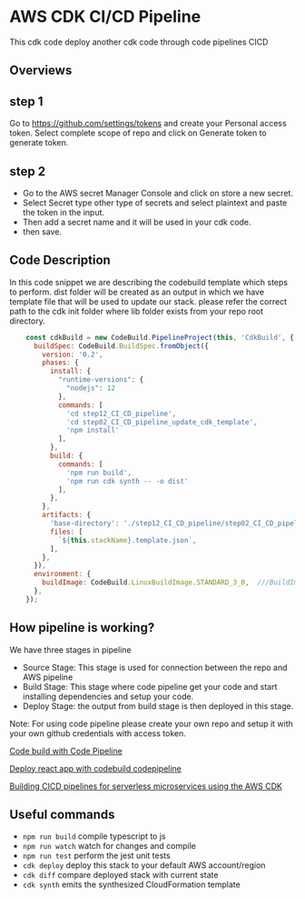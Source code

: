 # AWS CDK CI/CD Pipeline


This cdk code deploy another cdk code through code pipelines CICD

## Overviews

## step 1
Go to https://github.com/settings/tokens and create your Personal access token. Select complete scope of repo and click on Generate token to generate token.

## step 2
- Go to the AWS secret Manager Console and click on store a new secret.
- Select Secret type other type of secrets and select plaintext and paste the token in the input.
- Then add a secret name and it will be used in your cdk code.
- then save.

## Code Description

In this code snippet we are describing the codebuild template which steps to perform.
dist folder will be created as an output in which we have template file that will be used to update our stack.
please refer the correct path to the cdk init folder where lib folder exists from your repo root directory.

```javascript
    const cdkBuild = new CodeBuild.PipelineProject(this, 'CdkBuild', {
      buildSpec: CodeBuild.BuildSpec.fromObject({
        version: '0.2',
        phases: {
          install: {
            "runtime-versions": {
              "nodejs": 12
            },
            commands: [
              'cd step12_CI_CD_pipeline',
              'cd step02_CI_CD_pipeline_update_cdk_template',
              'npm install'
            ],
          },
          build: {
            commands: [
              'npm run build',
              'npm run cdk synth -- -o dist'
            ],
          },
        },
        artifacts: {
          'base-directory': './step12_CI_CD_pipeline/step02_CI_CD_pipeline_update_cdk_template/dist',      ///outputting our generated JSON CloudFormation files to the dist directory
          files: [
            `${this.stackName}.template.json`,
          ],
        },
      }),
      environment: {
        buildImage: CodeBuild.LinuxBuildImage.STANDARD_3_0,  ///BuildImage version 3 because we are using nodejs environment 12
      },
    });
```

## How pipeline is working?

We have three stages in pipeline
- Source Stage: This stage is used for connection between the repo and AWS pipeline
- Build Stage: This stage where code pipeline get your code and start installing dependencies and setup your code.
- Deploy Stage: the output from build stage is then deployed in this stage.

Note: For using code pipeline please create your own repo and setup it with your own github credentials with access token.

[Code build with Code Pipeline](https://www.1strategy.com/blog/2019/10/09/building-a-ci-cd-pipeline-for-serverless-applications-on-aws-with-aws-cdk/)

[Deploy react app with codebuild codepipeline](https://sbstjn.com/blog/deploy-react-cra-with-cdk-codepipeline-and-codebuild)

[Building CICD pipelines for serverless microservices using the AWS CDK](https://serverlessfirst.com/serverless-cicd-pipelines-with-aws-cdk/)


## Useful commands

 * `npm run build`   compile typescript to js
 * `npm run watch`   watch for changes and compile
 * `npm run test`    perform the jest unit tests
 * `cdk deploy`      deploy this stack to your default AWS account/region
 * `cdk diff`        compare deployed stack with current state
 * `cdk synth`       emits the synthesized CloudFormation template

